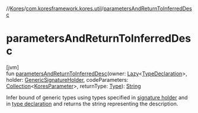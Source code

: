//[Kores](../../index.md)/[com.koresframework.kores.util](index.md)/[parametersAndReturnToInferredDesc](parameters-and-return-to-inferred-desc.md)

# parametersAndReturnToInferredDesc

[jvm]\
fun [parametersAndReturnToInferredDesc](parameters-and-return-to-inferred-desc.md)(owner: [Lazy](https://kotlinlang.org/api/latest/jvm/stdlib/kotlin/-lazy/index.html)<[TypeDeclaration](../com.koresframework.kores.base/-type-declaration/index.md)>, holder: [GenericSignatureHolder](../com.koresframework.kores.base/-generic-signature-holder/index.md), codeParameters: [Collection](https://kotlinlang.org/api/latest/jvm/stdlib/kotlin.collections/-collection/index.html)<[KoresParameter](../com.koresframework.kores.base/-kores-parameter/index.md)>, returnType: [Type](https://docs.oracle.com/javase/8/docs/api/java/lang/reflect/Type.html)): [String](https://kotlinlang.org/api/latest/jvm/stdlib/kotlin/-string/index.html)

Infer bound of generic types using types specified in [signature holder](parameters-and-return-to-inferred-desc.md) and in [type declaration](parameters-and-return-to-inferred-desc.md) and returns the string representing the description.
